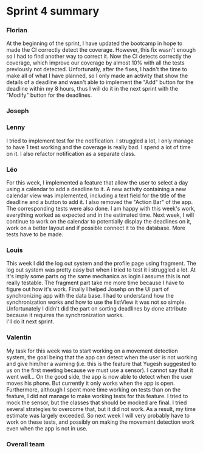 Sprint 4 summary
================

### Florian

At the beginning of the sprint, I have updated the bootcamp in hope to made the CI correctly detect the coverage.
However, this fix wasn't enough so I had to find another way to correct it. Now the CI detects correctly the coverage,
which improve our coverage by almost 10% with all the tests previously not detected. Unfortunatly, after the fixes,
I hadn't the time to make all of what I have planned, so I only made an activity that show the details of a deadline and
wasn't able to implement the "Add" button for the deadline within my 8 hours, thus I will do it in the next sprint with the
"Modify" button for the deadlines.

### Joseph

### Lenny

I tried to implement test for the notification. I struggled a lot, I only manage to have 1 test working and the coverage is really bad. I spend a lot of time on it. 
I also refactor notification as a separate class.

### Léo

For this week, I implemented a feature that allow the user to select a day using a calendar to add a deadline to it. A new activity containing a new calendar view
was implemented, including a text field for the title of the deadline and a button to add it. I also removed the "Action Bar" of the app. The corresponding tests were also done.
I am happy with this week's work, everything worked as expected and in the estimated time. Next week, I will continue to work on the calendar to potentially display the deadlines
on it, work on a better layout and if possible connect it to the database. More tests have to be made.

### Louis
This week I did the log out system and the profile page using fragment. The log out system was pretty easy but when i tried to test it i struggled a lot.
At it's imply some parts og the same mechanics as login i assume this is not really testable. The fragment part take me more time because I have to figure out 
how it's work. Finally I helped Josehp on the UI part of synchronizing app with the data base. I had to understand how the synchronization works and how to use the listView
it was not so simple. Unfortunately I didn't did the part on sorting deadlines by done attribute because it requires the synchronization works.  
I'll do it next sprint.
### Valentin
My task for this week was to start working on a movement detection system, the goal being that the app can detect when the user is not working
and give him/her a warning (i.e. this is the feature that Yugesh suggested to us on the first meeting because we must use a sensor). I cannot say
that it went well... On the good side, the app is now able to detect when the user moves his phone. But currently it only works when the app is
open. Furthermore, although I spent more time working on tests than on the feature, I did not manage to make working tests for this feature. I tried
to mock the sensor, but the classes that should be mocked are final. I tried several strategies to overcome that, but it did not work. As a result,
my time estimate was largely exceeded. So next week I will very probably have to work on these tests, and possibly on making the movement detection
work even when the app is not in use.

### Overall team
